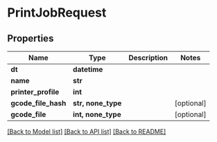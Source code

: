# PrintJobRequest

## Properties
Name | Type | Description | Notes
------------ | ------------- | ------------- | -------------
**dt** | **datetime** |  | 
**name** | **str** |  | 
**printer_profile** | **int** |  | 
**gcode_file_hash** | **str, none_type** |  | [optional] 
**gcode_file** | **int, none_type** |  | [optional] 

[[Back to Model list]](../README.md#documentation-for-models) [[Back to API list]](../README.md#documentation-for-api-endpoints) [[Back to README]](../README.md)


